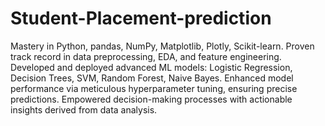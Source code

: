 # Student-Placement-prediction
Mastery in Python, pandas, NumPy, Matplotlib, Plotly, Scikit-learn.
Proven track record in data preprocessing, EDA, and feature engineering.
Developed and deployed advanced ML models: Logistic Regression, Decision Trees, SVM, Random Forest, Naive Bayes.
Enhanced model performance via meticulous hyperparameter tuning, ensuring precise predictions.
Empowered decision-making processes with actionable insights derived from data analysis.
